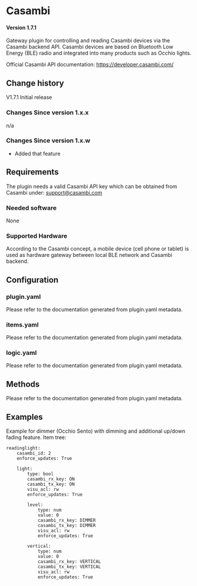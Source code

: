 # Casambi 

#### Version 1.7.1

Gateway plugin for controlling and reading Casambi devices via the Casambi backend API.
Casambi devices are based on Bluetooth Low Energy (BLE) radio and integrated into many products such as
Occhio lights.

Official Casambi API documentation: 
https://developer.casambi.com/

## Change history

V1.7.1
Initial release

### Changes Since version 1.x.x

n/a

### Changes Since version 1.x.w

- Added that feature


## Requirements

The plugin needs a valid Casambi API key which can be obtained from Casambi under: 
support@casambi.com

### Needed software

None

### Supported Hardware

According to the Casambi concept, a mobile device (cell phone or tablet) is used as hardware gateway between local 
BLE network and Casambi backend.  

## Configuration

### plugin.yaml

Please refer to the documentation generated from plugin.yaml metadata.


### items.yaml

Please refer to the documentation generated from plugin.yaml metadata.


### logic.yaml
Please refer to the documentation generated from plugin.yaml metadata.


## Methods
Please refer to the documentation generated from plugin.yaml metadata.


## Examples
Example for dimmer (Occhio Sento) with dimming and additional up/down fading feature.
Item tree:

    readinglight:
        casambi_id: 2
        enforce_updates: True
        
        light:
            type: bool
            casambi_rx_key: ON
            casambi_tx_key: ON
            visu_acl: rw
            enforce_updates: True

            level:
                type: num
                value: 0
                casambi_rx_key: DIMMER
                casambi_tx_key: DIMMER
                visu_acl: rw
                enforce_updates: True

            vertical:
                type: num
                value: 0
                casambi_rx_key: VERTICAL
                casambi_tx_key: VERTICAL
                visu_acl: rw
                enforce_updates: True



